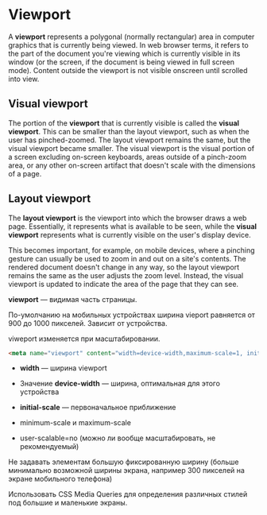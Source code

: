 # Viewport

A **viewport** represents a polygonal (normally rectangular) area in computer graphics that is currently being viewed. In web browser terms, it refers to the part of the document you're viewing which is currently visible in its window (or the screen, if the document is being viewed in full screen mode). Content outside the viewport is not visible onscreen until scrolled into view.

## Visual viewport

The portion of the **viewport** that is currently visible is called the **visual viewport**. This can be smaller than the layout viewport, such as when the user has pinched-zoomed. The layout viewport remains the same, but the visual viewport became smaller. The visual viewport is the visual portion of a screen excluding on-screen keyboards, areas outside of a pinch-zoom area, or any other on-screen artifact that doesn't scale with the dimensions of a page.

## Layout viewport

The **layout viewport** is the viewport into which the browser draws a web page. Essentially, it represents what is available to be seen, while the **visual viewport** represents what is currently visible on the user's display device.

This becomes important, for example, on mobile devices, where a pinching gesture can usually be used to zoom in and out on a site's contents. The rendered document doesn't change in any way, so the layout viewport remains the same as the user adjusts the zoom level. Instead, the visual viewport is updated to indicate the area of the page that they can see.

**viewport** — видимая часть страницы.

По-умолчанию на мобильных устройствах ширина vieport равняется от 900 до 1000 пикселей. Зависит от устройства.

viweport изменяется при масштабировании.

```html
<meta name="viewport" content="width=device-width,maximum-scale=1, initial-scale=1">
```

* **width** — ширина viewport

* Значение **device-width** — ширина, оптимальная для этого устройства

* **initial-scale** — первоначальное приближение

* minimum-scale и maximum-scale

* user-scalable=no (можно ли вообще масштабировать, не рекомендуемый)

Не задавать элементам большую фиксированную ширину (больше минимально возможной ширины экрана, например 300 пикселей на экране мобильного телефона)

Использовать CSS Media Queries для определения различных стилей под большие и маленькие экраны.

